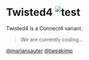  # Twisted4 ![test](http://i.imgur.com/wSnRnlY.gif) 

Twisted4 is a Connect4 variant.
> We are currently coding...

[@mariansauter](https://github.com/mariansauter)
[@tweakimp](https://github.com/tweakimp)
